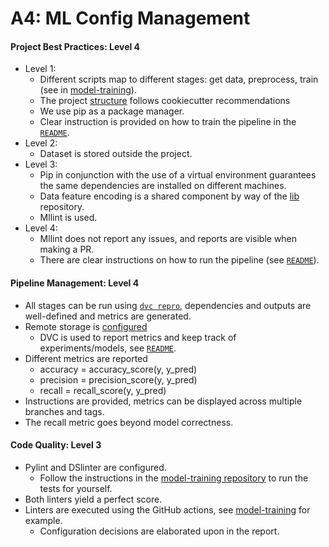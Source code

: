 # A4: ML Config Management

#### Project Best Practices: Level 4
- Level 1:
  - Different scripts map to different stages: get data, preprocess, train (see in [model-training](https://github.com/remla23-team13/model-training/tree/main/src)).
  - The project [structure](https://github.com/remla23-team13/model-training) follows cookiecutter recommendations
  - We use pip as a package manager.
  - Clear instruction is provided on how to train the pipeline in the [`README`](https://github.com/remla23-team13/model-training).
- Level 2:
  - Dataset is stored outside the project.
- Level 3:
  - Pip in conjunction with the use of a virtual environment guarantees the same dependencies are installed on different machines.
  - Data feature encoding is a shared component by way of the [lib](https://github.com/remla23-team13/lib/tree/main/src) repository.
  - Mllint is used.
- Level 4:
  - Mllint does not report any issues, and reports are visible when making a PR.
  - There are clear instructions on how to run the pipeline (see [`README`](https://github.com/remla23-team13/model-training)).

#### Pipeline Management: Level 4
- All stages can be run using [`dvc repro`](https://github.com/remla23-team13/model-training), dependencies and outputs are well-defined and metrics are generated.
- Remote storage is [configured](https://github.com/remla23-team13/model-training/blob/main/.dvc/config)
  - DVC is used to report metrics and keep track of experiments/models, see [`README`](https://github.com/remla23-team13/model-training).
- Different metrics are reported
  - accuracy = accuracy_score(y, y_pred)
  - precision = precision_score(y, y_pred)
  - recall = recall_score(y, y_pred)
- Instructions are provided, metrics can be displayed across multiple branches and tags. 
- The recall metric goes beyond model correctness.

#### Code Quality: Level 3
- Pylint and DSlinter are configured.
  - Follow the instructions in the [model-training repository](https://github.com/remla23-team13/model-training) to run the tests for yourself.
- Both linters yield a perfect score.
- Linters are executed using the GitHub actions, see [model-training](https://github.com/remla23-team13/model-training/actions) for example. 
  - Configuration decisions are elaborated upon in the report.